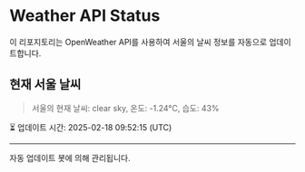 
# Weather API Status

이 리포지토리는 OpenWeather API를 사용하여 서울의 날씨 정보를 자동으로 업데이트합니다.

## 현재 서울 날씨
> 서울의 현재 날씨: clear sky, 온도: -1.24°C, 습도: 43%

⏳ 업데이트 시간: 2025-02-18 09:52:15 (UTC)

---
자동 업데이트 봇에 의해 관리됩니다.

